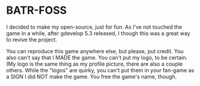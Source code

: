 # BATR-FOSS
I decided to make my open-source, just for fun. As I've not touched the game in a while, after gdevelop 5.3 released, I though this was a great way to revive the project.


You can reproduce this game anywhere else, but please, put credit. You also can't say that I MADE the game. You can't put my logo, to be certain. (My logo is the same thing as my profile picture, there are also a couple others. While the "logos" are quirky, you can't put them in your fan-game as a SIGN I did NOT make the game. You free the game's name, though.
